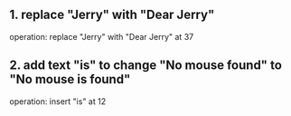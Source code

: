 ## 1. replace "Jerry" with "Dear Jerry"

operation: replace "Jerry" with "Dear Jerry" at 37

## 2. add text "is" to change "No mouse found" to "No mouse is found"
operation: insert "is" at 12
